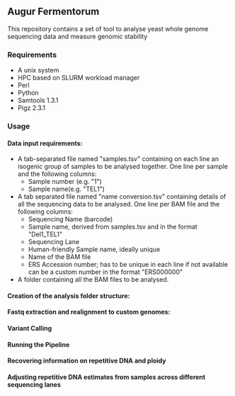 ## Augur Fermentorum
This repository contains a set of tool to analyse yeast whole genome sequencing data and measure genomic stability

### Requirements
* A unix system
* HPC based on SLURM workload manager
* Perl 
* Python
* Samtools 1.3.1
* Pigz 2.3.1

### Usage
#### Data input requirements:
* A tab-separated file named "samples.tsv" containing on each line an isogenic group of samples to be analysed together. One line per sample and the following columns:
   * Sample number (e.g. "1")
   * Sample name(e.g. "TEL1")
* A tab separated file named "name conversion.tsv" containing details of all the sequencing data to be analysed. One line per BAM file and the following columns:
   * Sequencing Name (barcode)
   * Sample name, derived from samples.tsv and in the format "Del1_TEL1"
   * Sequencing Lane
   * Human-friendly Sample name, ideally unique
   * Name of the BAM file
   * ERS Accession number; has to be unique in each line if not available can be a custom number in the format "ERS000000"
* A folder containing all the BAM files to be analysed. 

#### Creation of the analysis folder structure:

#### Fastq extraction and realignment to custom genomes:

#### Variant Calling

#### Running the Pipeline

#### Recovering information on repetitive DNA and ploidy

#### Adjusting repetitive DNA estimates from samples across different sequencing lanes
